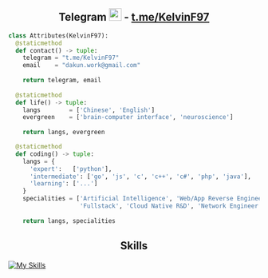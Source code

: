 <h2 align="center">Telegram <img src="https://s8.gifyu.com/images/979447220829032478.gif" height="25px"> -  <a href="https://t.me/KelvinF97">t.me/KelvinF97</a></h2>



```python
class Attributes(KelvinF97):
  @staticmethod
  def contact() -> tuple:
    telegram = "t.me/KelvinF97"
    email    = "dakun.work@gmail.com"
    
    return telegram, email
    
  @staticmethod
  def life() -> tuple:
    langs        = ['Chinese', 'English']
    evergreen    = ['brain-computer interface', 'neuroscience'] 
    
    return langs, evergreen

  @staticmethod
  def coding() -> tuple:
    langs = {
      'expert':   ['python'],
      'intermediate': ['go', 'js', 'c', 'c++', 'c#', 'php', 'java'],
      'learning': ['...']
    }
    specialities = ['Artificial Intelligence', 'Web/App Reverse Engineering', 
                    'Fullstack', 'Cloud Native R&D', 'Network Engineer']
    
    return langs, specialities
```



<h2 align="center">Skills </h2>

[![My Skills](https://skillicons.dev/icons?i=python,golang,ts,js,nodejs,vue,c,cpp,cmake,cs,dotnet,php,java,flutter,bash,html,wordpress,css,wasm,pytorch,tensorflow,qt,redis,mysql,mongodb,linux,kubernetes,nginx,raspberrypi)](https://skillicons.dev)

